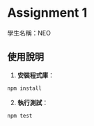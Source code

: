 # Assignment 1

學生名稱：NEO

## 使用說明

1. **安裝程式庫**：

```bash
npm install
```

2. **執行測試**：

```bash
npm test
```
